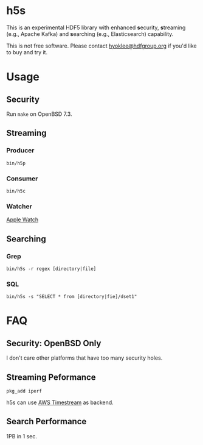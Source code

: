 # h5s

  This is an experimental HDF5 library with enhanced **s**ecurity, **s**treaming (e.g., Apache Kafka) and
 **s**earching (e.g., Elasticsearch) capability. 

  This is not free software. Please contact hyoklee@hdfgroup.org if you'd like to buy and try it.

# Usage

## Security

  Run `make` on OpenBSD 7.3.
  
## Streaming

### Producer

`bin/h5p`

### Consumer

`bin/h5c`

### Watcher

[Apple Watch](https://youtu.be/qdjAHVON01s)


## Searching

### Grep

`bin/h5s -r regex [directory|file]` 

### SQL

`bin/h5s -s "SELECT * from [directory|fie]/dset1"`

# FAQ

## Security: OpenBSD Only

 I don't care other platforms that have too many security holes.
  
## Streaming Peformance
  
 `pkg_add iperf`
 
 h5s can use [AWS Timestream](https://aws.amazon.com/timestream/) as backend.

## Search Performance

  1PB in 1 sec.

  

  
